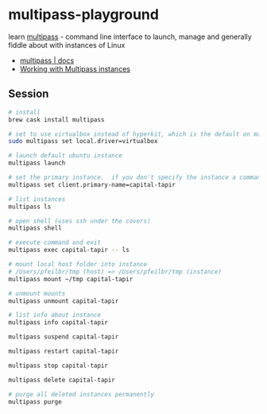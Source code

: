 # multipass-playground

learn [multipass](https://multipass.run/) - command line interface to launch, manage and generally fiddle about with instances of Linux

* [multipass | docs](https://multipass.run/docs)
* [Working with Multipass instances](https://multipass.run/docs/working-with-instances)

## Session

```sh
# install
brew cask install multipass

# set to use virtualbox instead of hyperkit, which is the default on macOS (ran into issues with hyperkit)
sudo multipass set local.driver=virtualbox

# launch default ubuntu instance
multipass launch

# set the primary instance.  if you don't specify the instance a command, this is the instance used
multipass set client.primary-name=capital-tapir

# list instances
multipass ls

# open shell (uses ssh under the covers)
multipass shell

# execute command and exit
multipass exec capital-tapir -- ls

# mount local host folder into instance
# /Users/pfeilbr/tmp (host) => /Users/pfeilbr/tmp (instance)
multipass mount ~/tmp capital-tapir

# unmount mounts
multipass unmount capital-tapir

# list info about instance
multipass info capital-tapir

multipass suspend capital-tapir

multipass restart capital-tapir

multipass stop capital-tapir

multipass delete capital-tapir

# purge all deleted instances permanently
multipass purge
```